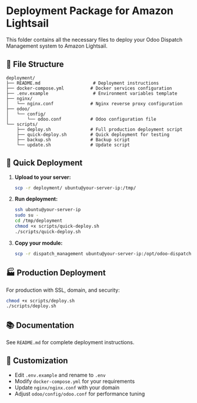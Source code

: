 # Deployment Package for Amazon Lightsail

This folder contains all the necessary files to deploy your Odoo Dispatch Management system to Amazon Lightsail.

## 📁 File Structure

```
deployment/
├── README.md                    # Deployment instructions
├── docker-compose.yml          # Docker services configuration
├── .env.example                 # Environment variables template
├── nginx/
│   └── nginx.conf              # Nginx reverse proxy configuration
├── odoo/
│   └── config/
│       └── odoo.conf           # Odoo configuration file
└── scripts/
    ├── deploy.sh               # Full production deployment script
    ├── quick-deploy.sh         # Quick deployment for testing
    ├── backup.sh               # Backup script
    └── update.sh               # Update script
```

## 🚀 Quick Deployment

1. **Upload to your server:**
   ```bash
   scp -r deployment/ ubuntu@your-server-ip:/tmp/
   ```

2. **Run deployment:**
   ```bash
   ssh ubuntu@your-server-ip
   sudo su -
   cd /tmp/deployment
   chmod +x scripts/quick-deploy.sh
   ./scripts/quick-deploy.sh
   ```

3. **Copy your module:**
   ```bash
   scp -r dispatch_management ubuntu@your-server-ip:/opt/odoo-dispatch/addons/
   ```

## 🏭 Production Deployment

For production with SSL, domain, and security:

```bash
chmod +x scripts/deploy.sh
./scripts/deploy.sh
```

## 📚 Documentation

See `README.md` for complete deployment instructions.

## 🔧 Customization

- Edit `.env.example` and rename to `.env`
- Modify `docker-compose.yml` for your requirements
- Update `nginx/nginx.conf` with your domain
- Adjust `odoo/config/odoo.conf` for performance tuning
